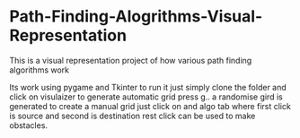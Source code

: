 # Path-Finding-Alogrithms-Visual-Representation
This is a visual representation project of how various path finding algorithms work


Its work using pygame and Tkinter
to run it just simply clone the folder and click on visulaizer
to generate automatic grid press g.. a randomise gird is generated
to create a manual grid just click on and algo tab where first click is source and second is destination rest click can be used to make obstacles.
